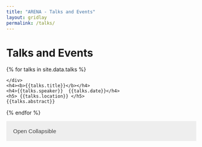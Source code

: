 ```yaml
---
title: "ARENA - Talks and Events"
layout: gridlay
permalink: /talks/
---
```


<style>
 /* Style the button that is used to open and close the collapsible content */
.collapsible {
  background-color: #eee;
  color: #444;
  cursor: pointer;
  padding: 18px;
  width: 100%;
  border: none;
  text-align: left;
  outline: none;
  font-size: 15px;
}

/* Add a background color to the button if it is clicked on (add the .active class with JS), and when you move the mouse over it (hover) */
.active, .collapsible:hover {
  background-color: #ccc;
}

/* Style the collapsible content. Note: hidden by default */
.content {
  padding: 0 18px;
  display: none;
  overflow: hidden;
  background-color: #f1f1f1;
} 
</style>

# Talks and Events

<div class="row">
{% for talks in site.data.talks %}

      
    </div>
    <h4><b>{{talks.title}}</b></h4>
    <h4>{{talks.speaker}}  {{talks.date}}</h4>
    <h5> {{talks.location}} </h5>
    {{talks.abstract}}

{% endfor %}
</div>

<button type="button" class="collapsible"> Open Collapsible </button>
    <div class="content"></div>



<script>
var coll = document.getElementsByClassName("collapsible");
var i;

for (i = 0; i < coll.length; i++) {
  coll[i].addEventListener("click", function() {
    this.classList.toggle("active");
    var content = this.nextElementSibling;
    if (content.style.display === "block") {
      content.style.display = "none";
    } else {
      content.style.display = "block";
    }
  });
} 
</script>